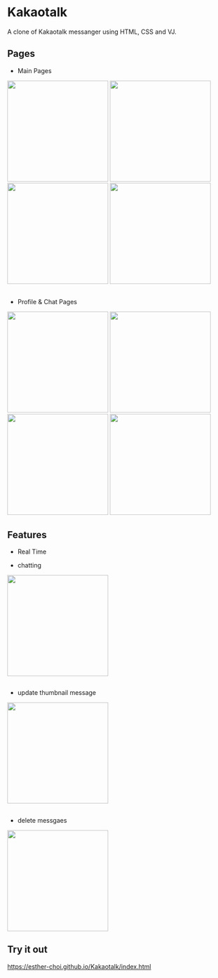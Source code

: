 # Kakaotalk
A clone of Kakaotalk messanger using HTML, CSS and VJ.

##

## Pages

* Main Pages
<div>
  <img src="https://user-images.githubusercontent.com/68029297/90973671-3d38ae00-e55f-11ea-8b9f-f55716cff66c.png" width="230">
  
  <img src="https://user-images.githubusercontent.com/68029297/90973620-c8fe0a80-e55e-11ea-8677-1e00b473bf6f.png" width="230">

  <img src="https://user-images.githubusercontent.com/68029297/90973651-06fb2e80-e55f-11ea-94bf-b34d86eb3cbe.png" width="230">

  <img src="https://user-images.githubusercontent.com/68029297/90973652-08c4f200-e55f-11ea-8a45-95d9317c8e00.png" width="230">
</div>

## 

* Profile & Chat Pages
<div>
  <img src="https://user-images.githubusercontent.com/68029297/90973787-3e1e0f80-e560-11ea-8b25-928666b1c676.png" width="230">
  
  <img src="https://user-images.githubusercontent.com/68029297/90973789-424a2d00-e560-11ea-9540-1cc7f10e398a.png" width="230">
  
  <img width="230" src="https://user-images.githubusercontent.com/68029297/90973790-424a2d00-e560-11ea-95ac-a1adea2b54af.png">
  
  <img width="230" src="https://user-images.githubusercontent.com/68029297/90973791-42e2c380-e560-11ea-9bdb-77d67497d98a.png">
</div>

##

## Features

* Real Time

* chatting
<img src="https://user-images.githubusercontent.com/68029297/90973965-ee404800-e561-11ea-8969-499251e8da73.gif" width="230">

##
 
* update thumbnail message
<img src="https://user-images.githubusercontent.com/68029297/90974103-08c6f100-e563-11ea-825d-380cdfcf4710.gif" width="230">

##

* delete messgaes
<img src="https://user-images.githubusercontent.com/68029297/90974104-0b294b00-e563-11ea-8394-1c431d7e4645.gif" width="230">

##

## Try it out
https://esther-choi.github.io/Kakaotalk/index.html
